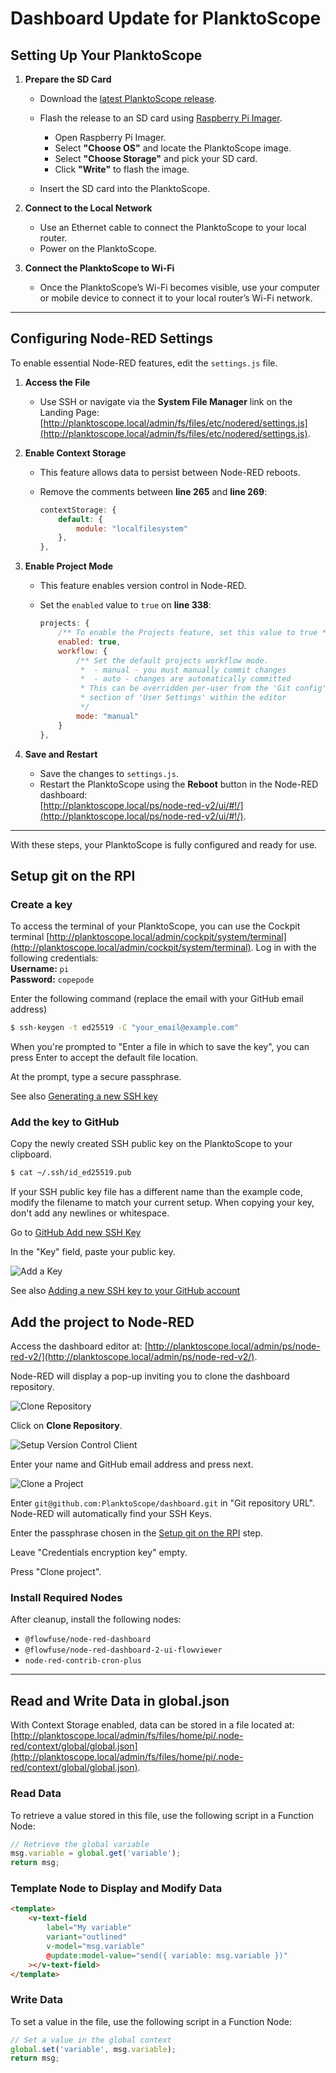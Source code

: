 # **Dashboard Update for PlanktoScope**

## **Setting Up Your PlanktoScope**

1. **Prepare the SD Card**

   * Download the [latest PlanktoScope release](https://github.com/PlanktoScope/PlanktoScope/releases).

   * Flash the release to an SD card using [Raspberry Pi Imager](https://www.raspberrypi.com/software/).

     * Open Raspberry Pi Imager.
     * Select **"Choose OS"** and locate the PlanktoScope image.
     * Select **"Choose Storage"** and pick your SD card.
     * Click **"Write"** to flash the image.

   * Insert the SD card into the PlanktoScope.

2. **Connect to the Local Network**

   * Use an Ethernet cable to connect the PlanktoScope to your local router.
   * Power on the PlanktoScope.

3. **Connect the PlanktoScope to Wi-Fi**

   * Once the PlanktoScope’s Wi-Fi becomes visible, use your computer or mobile device to connect it to your local router’s Wi-Fi network.

***

## **Configuring Node-RED Settings**

To enable essential Node-RED features, edit the `settings.js` file.

1. **Access the File**

   * Use SSH or navigate via the **System File Manager** link on the Landing Page:\
     [http://planktoscope.local/admin/fs/files/etc/nodered/settings.js](http://planktoscope.local/admin/fs/files/etc/nodered/settings.js).

2. **Enable Context Storage**

   * This feature allows data to persist between Node-RED reboots.

   * Remove the comments between **line 265** and **line 269**:

     ```javascript
     contextStorage: {
         default: {
             module: "localfilesystem"
         },
     },
     ```

3. **Enable Project Mode**

   * This feature enables version control in Node-RED.

   * Set the `enabled` value to `true` on **line 338**:

     ```javascript
     projects: {
         /** To enable the Projects feature, set this value to true */
         enabled: true,
         workflow: {
             /** Set the default projects workflow mode.
              *  - manual - you must manually commit changes
              *  - auto - changes are automatically committed
              * This can be overridden per-user from the 'Git config'
              * section of 'User Settings' within the editor
              */
             mode: "manual"
         }
     },
     ```

4. **Save and Restart**

   * Save the changes to `settings.js`.
   * Restart the PlanktoScope using the **Reboot** button in the Node-RED dashboard:\
     [http://planktoscope.local/ps/node-red-v2/ui/#!/](http://planktoscope.local/ps/node-red-v2/ui/#!/).

***

With these steps, your PlanktoScope is fully configured and ready for use.

## Setup git on the RPI

### Create a key

To access the terminal of your PlanktoScope, you can use the Cockpit terminal [http://planktoscope.local/admin/cockpit/system/terminal](http://planktoscope.local/admin/cockpit/system/terminal). Log in with the following credentials:  
**Username:** `pi`  
**Password:** `copepode`


Enter the following command (replace the email with your GitHub email address)

```sh
$ ssh-keygen -t ed25519 -C "your_email@example.com"
```

When you're prompted to "Enter a file in which to save the key", you can press Enter to accept the default file location.

At the prompt, type a secure passphrase.

See also [Generating a new SSH key](https://docs.github.com/en/authentication/connecting-to-github-with-ssh/generating-a-new-ssh-key-and-adding-it-to-the-ssh-agent#generating-a-new-ssh-key)

### Add the key to GitHub

Copy the newly created SSH public key on the PlanktoScope to your clipboard.

```sh
$ cat ~/.ssh/id_ed25519.pub
```

If your SSH public key file has a different name than the example code, modify the filename to match your current setup. When copying your key, don't add any newlines or whitespace.

Go to [GitHub Add new SSH Key](https://github.com/settings/ssh/new)

In the "Key" field, paste your public key.

![Add a Key](img/add-ssh-key.png)

See also [Adding a new SSH key to your GitHub account](https://docs.github.com/en/authentication/connecting-to-github-with-ssh/adding-a-new-ssh-key-to-your-github-account#adding-a-new-ssh-key-to-your-account)

## **Add the project to Node-RED**

Access the dashboard editor at: [http://planktoscope.local/admin/ps/node-red-v2/](http://planktoscope.local/admin/ps/node-red-v2/).

Node-RED will display a pop-up inviting you to clone the dashboard repository.

![Clone Repository](img/node-red-clone-repo.png)

Click on **Clone Repository**.

![Setup Version Control Client](img/setup-your-version-control-client.png)

Enter your name and GitHub email address and press next.

![Clone a Project](img/clone-a-project.png)

Enter `git@github.com:PlanktoScope/dashboard.git` in "Git repository URL". Node-RED will automatically find your SSH Keys.

Enter the passphrase chosen in the [Setup git on the RPI](#setup-git-on-the-rpi) step.

Leave "Credentials encryption key" empty.

Press "Clone project".

### **Install Required Nodes**

After cleanup, install the following nodes:

* `@flowfuse/node-red-dashboard`
* `@flowfuse/node-red-dashboard-2-ui-flowviewer`
* `node-red-contrib-cron-plus`

***

## **Read and Write Data in global.json**

With Context Storage enabled, data can be stored in a file located at: [http://planktoscope.local/admin/fs/files/home/pi/.node-red/context/global/global.json](http://planktoscope.local/admin/fs/files/home/pi/.node-red/context/global/global.json).

### **Read Data**

To retrieve a value stored in this file, use the following script in a Function Node:

```javascript
// Retrieve the global variable
msg.variable = global.get('variable');
return msg;
```

### **Template Node to Display and Modify Data**

```html
<template>
    <v-text-field
        label="My variable"
        variant="outlined"
        v-model="msg.variable"
        @update:model-value="send({ variable: msg.variable })"
    ></v-text-field>
</template>
```

### **Write Data**

To set a value in the file, use the following script in a Function Node:

```javascript
// Set a value in the global context
global.set('variable', msg.variable);
return msg;
```

